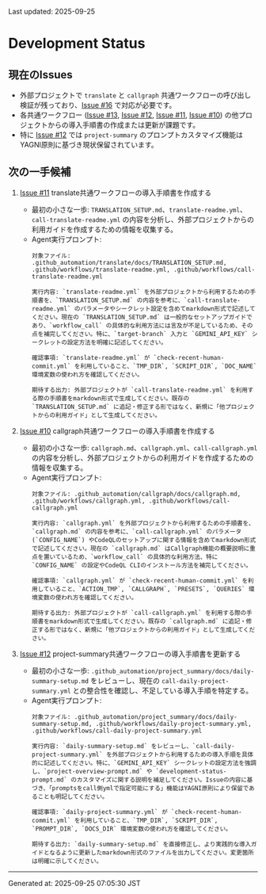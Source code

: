 Last updated: 2025-09-25

# Development Status

## 現在のIssues
- 外部プロジェクトで `translate` と `callgraph` 共通ワークフローの呼び出し検証が残っており、[Issue #16](../issue-notes/16.md) で対応が必要です。
- 各共通ワークフロー ([Issue #13](../issue-notes/13.md), [Issue #12](../issue-notes/12.md), [Issue #11](../issue-notes/11.md), [Issue #10](../issue-notes/10.md)) の他プロジェクトからの導入手順書の作成または更新が課題です。
- 特に [Issue #12](../issue-notes/12.md) では `project-summary` のプロンプトカスタマイズ機能はYAGNI原則に基づき現状保留されています。

## 次の一手候補
1. [Issue #11](../issue-notes/11.md) translate共通ワークフローの導入手順書を作成する
   - 最初の小さな一歩: `TRANSLATION_SETUP.md`、`translate-readme.yml`、`call-translate-readme.yml` の内容を分析し、外部プロジェクトからの利用ガイドを作成するための情報を収集する。
   - Agent実行プロンプト:
     ```
     対象ファイル: .github_automation/translate/docs/TRANSLATION_SETUP.md, .github/workflows/translate-readme.yml, .github/workflows/call-translate-readme.yml

     実行内容: `translate-readme.yml` を外部プロジェクトから利用するための手順書を、`TRANSLATION_SETUP.md` の内容を参考に、`call-translate-readme.yml` のパラメータやシークレット設定を含めてmarkdown形式で記述してください。現在の `TRANSLATION_SETUP.md` は一般的なセットアップガイドであり、`workflow_call` の具体的な利用方法には言及が不足しているため、その点を補完してください。特に、`target-branch` 入力と `GEMINI_API_KEY` シークレットの設定方法を明確に記述してください。

     確認事項: `translate-readme.yml` が `check-recent-human-commit.yml` を利用していること、`TMP_DIR`, `SCRIPT_DIR`, `DOC_NAME` 環境変数の使われ方を確認してください。

     期待する出力: 外部プロジェクトが `call-translate-readme.yml` を利用する際の手順書をmarkdown形式で生成してください。既存の `TRANSLATION_SETUP.md` に追記・修正する形ではなく、新規に「他プロジェクトからの利用ガイド」として生成してください。
     ```

2. [Issue #10](../issue-notes/10.md) callgraph共通ワークフローの導入手順書を作成する
   - 最初の小さな一歩: `callgraph.md`、`callgraph.yml`、`call-callgraph.yml` の内容を分析し、外部プロジェクトからの利用ガイドを作成するための情報を収集する。
   - Agent実行プロンプト:
     ```
     対象ファイル: .github_automation/callgraph/docs/callgraph.md, .github/workflows/callgraph.yml, .github/workflows/call-callgraph.yml

     実行内容: `callgraph.yml` を外部プロジェクトから利用するための手順書を、`callgraph.md` の内容を参考に、`call-callgraph.yml` のパラメータ (`CONFIG_NAME`) やCodeQLのセットアップに関する情報を含めてmarkdown形式で記述してください。現在の `callgraph.md` はCallgraph機能の概要説明に重点を置いているため、`workflow_call` の具体的な利用方法、特に `CONFIG_NAME` の設定やCodeQL CLIのインストール方法を補完してください。

     確認事項: `callgraph.yml` が `check-recent-human-commit.yml` を利用していること、`ACTION_TMP`, `CALLGRAPH`, `PRESETS`, `QUERIES` 環境変数の使われ方を確認してください。

     期待する出力: 外部プロジェクトが `call-callgraph.yml` を利用する際の手順書をmarkdown形式で生成してください。既存の `callgraph.md` に追記・修正する形ではなく、新規に「他プロジェクトからの利用ガイド」として生成してください。
     ```

3. [Issue #12](../issue-notes/12.md) project-summary共通ワークフローの導入手順書を更新する
   - 最初の小さな一歩: `.github_automation/project_summary/docs/daily-summary-setup.md` をレビューし、現在の `call-daily-project-summary.yml` との整合性を確認し、不足している導入手順を特定する。
   - Agent実行プロンプト:
     ```
     対象ファイル: .github_automation/project_summary/docs/daily-summary-setup.md, .github/workflows/daily-project-summary.yml, .github/workflows/call-daily-project-summary.yml

     実行内容: `daily-summary-setup.md` をレビューし、`call-daily-project-summary.yml` を外部プロジェクトから利用するための導入手順を具体的に記述してください。特に、`GEMINI_API_KEY` シークレットの設定方法を強調し、`project-overview-prompt.md` や `development-status-prompt.md` のカスタマイズに関する説明を補足してください。Issueの内容に基づき、「promptsをcall側ymlで指定可能にする」機能はYAGNI原則により保留であることも明記してください。

     確認事項: `daily-project-summary.yml` が `check-recent-human-commit.yml` を利用していること、`TMP_DIR`, `SCRIPT_DIR`, `PROMPT_DIR`, `DOCS_DIR` 環境変数の使われ方を確認してください。

     期待する出力: `daily-summary-setup.md` を直接修正し、より実践的な導入ガイドとなるように更新したmarkdown形式のファイルを出力してください。変更箇所は明確に示してください。

---
Generated at: 2025-09-25 07:05:30 JST
